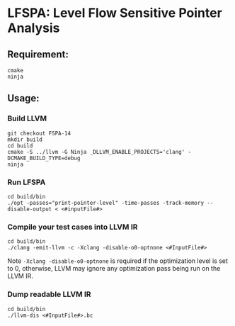 # LFSPA: Level Flow Sensitive Pointer Analysis

## Requirement:
    cmake
    ninja
    

## Usage: 

### Build LLVM
    git checkout FSPA-14
    mkdir build
    cd build
    cmake -S ../llvm -G Ninja _DLLVM_ENABLE_PROJECTS='clang' -DCMAKE_BUILD_TYPE=debug
    ninja

### Run LFSPA
    cd build/bin
    ./opt -passes="print-pointer-level" -time-passes -track-memory --disable-output < <#inputFile#>

### Compile your test cases into LLVM IR
    cd build/bin
    ./clang -emit-llvm -c -Xclang -disable-o0-optnone <#InputFile#>

Note `-Xclang -disable-o0-optnone` is required if the optimization level is set to 0, otherwise, LLVM may ignore any optimization pass being run on the LLVM IR.

### Dump readable LLVM IR
    cd build/bin
    ./llvm-dis <#InputFile#>.bc
    

